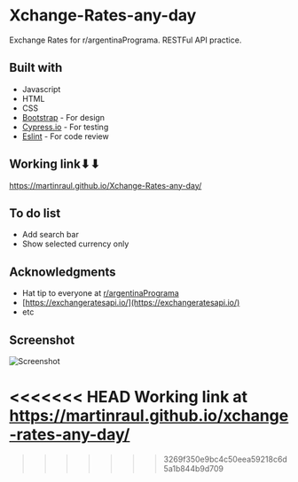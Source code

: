 # Xchange-Rates-any-day
Exchange Rates for r/argentinaPrograma. RESTFul API practice.

## Built with
* Javascript
* HTML
* CSS 
* [Bootstrap](https://getbootstrap.com/) - For design
* [Cypress.io](https://www.cypress.io/) - For testing
* [Eslint](https://eslint.org/) - For code review

## Working link⬇⬇
https://martinraul.github.io/Xchange-Rates-any-day/

## To do list
- Add search bar
- Show selected currency only

## Acknowledgments
* Hat tip to everyone at [r/argentinaPrograma](https://argentinaprograma.com/)
* [https://exchangeratesapi.io/](https://exchangeratesapi.io/) 
* etc

## Screenshot
![Screenshot](https://i.imgur.com/7zZOlaA.png)



<<<<<<< HEAD
Working link at https://martinraul.github.io/xchange-rates-any-day/
=======
>>>>>>> 3269f350e9bc4c50eea59218c6d5a1b844b9d709
